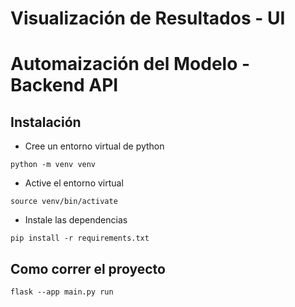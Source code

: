 # Visualización de Resultados - UI

# Automaización del Modelo - Backend API

## Instalación

* Cree un entorno virtual de python
```
python -m venv venv
```

* Active el entorno virtual
```
source venv/bin/activate
```

* Instale las dependencias 
```
pip install -r requirements.txt
```

## Como correr el proyecto

```
flask --app main.py run
```
